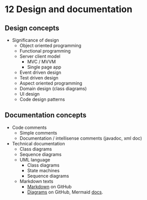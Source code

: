 # 12 Design and documentation

## Design concepts
- Significance of design
  - Object oriented programming
  - Functional programming
  - Server client model
    - MVC / MVVM
    - Single page app
  - Event driven design
  - Test driven design
  - Aspect oriented programming
  - Domain design (class diagrams)
  - UI design
  - Code design patterns
  
## Documentation concepts   
- Code comments
  - Simple comments
  - Documentation / intellisense comments (javadoc, xml doc)
- Technical documentation
  - Class diagrams
  - Sequence diagrams
  - UML language
    - Class diagrams
    - State machines
    - Sequence diagrams
  - Markdown texts
    - [Markdown](https://docs.github.com/en/get-started/writing-on-github/getting-started-with-writing-and-formatting-on-github/basic-writing-and-formatting-syntax) on GitHub
    - [Diagrams](https://docs.github.com/en/get-started/writing-on-github/working-with-advanced-formatting/creating-diagrams) on GitHub, Mermaid [docs](https://mermaid.js.org/intro/). 
